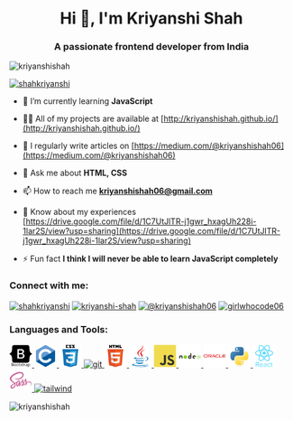 <h1 align="center">Hi 👋, I'm Kriyanshi Shah</h1>
<h3 align="center">A passionate frontend developer from India</h3>

<p align="left"> <img src="https://komarev.com/ghpvc/?username=kriyanshishah&label=Profile%20views&color=0e75b6&style=flat" alt="kriyanshishah" /> </p>

<p align="left"> <a href="https://twitter.com/shahkriyanshi" target="blank"><img src="https://img.shields.io/twitter/follow/shahkriyanshi?logo=twitter&style=for-the-badge" alt="shahkriyanshi" /></a> </p>

- 🌱 I’m currently learning **JavaScript**

- 👨‍💻 All of my projects are available at [http://kriyanshishah.github.io/](http://kriyanshishah.github.io/)

- 📝 I regularly write articles on [https://medium.com/@kriyanshishah06](https://medium.com/@kriyanshishah06)

- 💬 Ask me about **HTML, CSS**

- 📫 How to reach me **kriyanshishah06@gmail.com**

- 📄 Know about my experiences [https://drive.google.com/file/d/1C7UtJlTR-j1gwr_hxagUh228i-1lar2S/view?usp=sharing](https://drive.google.com/file/d/1C7UtJlTR-j1gwr_hxagUh228i-1lar2S/view?usp=sharing)

- ⚡ Fun fact **I think I will never be able to learn JavaScript completely**

<h3 align="left">Connect with me:</h3>
<p align="left">
<a href="https://twitter.com/shahkriyanshi" target="blank"><img align="center" src="https://raw.githubusercontent.com/rahuldkjain/github-profile-readme-generator/master/src/images/icons/Social/twitter.svg" alt="shahkriyanshi" height="30" width="40" /></a>
<a href="https://linkedin.com/in/kriyanshi-shah" target="blank"><img align="center" src="https://raw.githubusercontent.com/rahuldkjain/github-profile-readme-generator/master/src/images/icons/Social/linked-in-alt.svg" alt="kriyanshi-shah" height="30" width="40" /></a>
<a href="https://medium.com/@kriyanshishah06" target="blank"><img align="center" src="https://raw.githubusercontent.com/rahuldkjain/github-profile-readme-generator/master/src/images/icons/Social/medium.svg" alt="@kriyanshishah06" height="30" width="40" /></a>
<a href="https://www.leetcode.com/girlwhocode06" target="blank"><img align="center" src="https://raw.githubusercontent.com/rahuldkjain/github-profile-readme-generator/master/src/images/icons/Social/leet-code.svg" alt="girlwhocode06" height="30" width="40" /></a>
</p>

<h3 align="left">Languages and Tools:</h3>
<p align="left"> <a href="https://getbootstrap.com" target="_blank" rel="noreferrer"> <img src="https://raw.githubusercontent.com/devicons/devicon/master/icons/bootstrap/bootstrap-plain-wordmark.svg" alt="bootstrap" width="40" height="40"/> </a> <a href="https://www.cprogramming.com/" target="_blank" rel="noreferrer"> <img src="https://raw.githubusercontent.com/devicons/devicon/master/icons/c/c-original.svg" alt="c" width="40" height="40"/> </a> <a href="https://www.w3schools.com/css/" target="_blank" rel="noreferrer"> <img src="https://raw.githubusercontent.com/devicons/devicon/master/icons/css3/css3-original-wordmark.svg" alt="css3" width="40" height="40"/> </a> <a href="https://git-scm.com/" target="_blank" rel="noreferrer"> <img src="https://www.vectorlogo.zone/logos/git-scm/git-scm-icon.svg" alt="git" width="40" height="40"/> </a> <a href="https://www.w3.org/html/" target="_blank" rel="noreferrer"> <img src="https://raw.githubusercontent.com/devicons/devicon/master/icons/html5/html5-original-wordmark.svg" alt="html5" width="40" height="40"/> </a> <a href="https://www.java.com" target="_blank" rel="noreferrer"> <img src="https://raw.githubusercontent.com/devicons/devicon/master/icons/java/java-original.svg" alt="java" width="40" height="40"/> </a> <a href="https://developer.mozilla.org/en-US/docs/Web/JavaScript" target="_blank" rel="noreferrer"> <img src="https://raw.githubusercontent.com/devicons/devicon/master/icons/javascript/javascript-original.svg" alt="javascript" width="40" height="40"/> </a> <a href="https://nodejs.org" target="_blank" rel="noreferrer"> <img src="https://raw.githubusercontent.com/devicons/devicon/master/icons/nodejs/nodejs-original-wordmark.svg" alt="nodejs" width="40" height="40"/> </a> <a href="https://www.oracle.com/" target="_blank" rel="noreferrer"> <img src="https://raw.githubusercontent.com/devicons/devicon/master/icons/oracle/oracle-original.svg" alt="oracle" width="40" height="40"/> </a> <a href="https://www.python.org" target="_blank" rel="noreferrer"> <img src="https://raw.githubusercontent.com/devicons/devicon/master/icons/python/python-original.svg" alt="python" width="40" height="40"/> </a> <a href="https://reactjs.org/" target="_blank" rel="noreferrer"> <img src="https://raw.githubusercontent.com/devicons/devicon/master/icons/react/react-original-wordmark.svg" alt="react" width="40" height="40"/> </a> <a href="https://sass-lang.com" target="_blank" rel="noreferrer"> <img src="https://raw.githubusercontent.com/devicons/devicon/master/icons/sass/sass-original.svg" alt="sass" width="40" height="40"/> </a> <a href="https://tailwindcss.com/" target="_blank" rel="noreferrer"> <img src="https://www.vectorlogo.zone/logos/tailwindcss/tailwindcss-icon.svg" alt="tailwind" width="40" height="40"/> </a> </p>


<p><img align="center" src="https://github-readme-streak-stats.herokuapp.com/?user=kriyanshishah&" alt="kriyanshishah" /></p>
